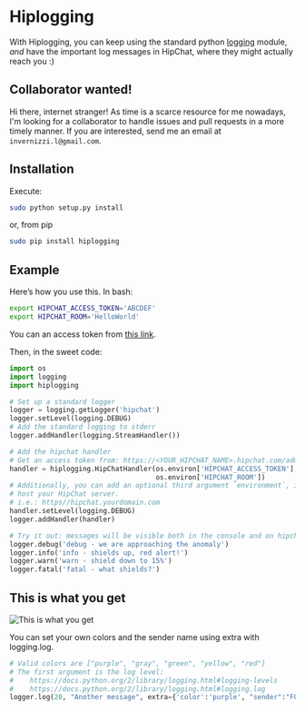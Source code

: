 Hiplogging
==========

With Hiplogging, you can keep using the standard python [logging](https://docs.python.org/2/library/logging.html) module, *and* have the important log messages in HipChat, where they might actually reach you :)

Collaborator wanted!
--------
Hi there, internet stranger! As time is a scarce resource for me nowadays, I'm looking for a collaborator to handle issues and pull requests in a more timely manner. If you are interested, send me an email at `invernizzi.l@gmail.com`. 


Installation
--------

Execute:

```bash
sudo python setup.py install
```

or, from pip
```bash
sudo pip install hiplogging
```


Example
--------

Here’s how you use this. In bash:
```bash
export HIPCHAT_ACCESS_TOKEN='ABCDEF'
export HIPCHAT_ROOM='HelloWorld'
```

You can an access token from [this link](https://<YOUR_HIPCHAT_NAME>.hipchat.com/admin/api).

Then, in the sweet code:

```python
import os
import logging
import hiplogging

# Set up a standard logger
logger = logging.getLogger('hipchat')
logger.setLevel(logging.DEBUG)
# Add the standard logging to stderr
logger.addHandler(logging.StreamHandler())

# Add the hipchat handler
# Get an access token from: https://<YOUR_HIPCHAT_NAME>.hipchat.com/admin/api
handler = hiplogging.HipChatHandler(os.environ['HIPCHAT_ACCESS_TOKEN'],
                                    os.environ['HIPCHAT_ROOM'])
# Additionally, you can add an optional third argument `environment`, if your
# host your HipChat server.
# i.e.: https//hipchat.yourdomain.com
handler.setLevel(logging.DEBUG)
logger.addHandler(handler)

# Try it out: messages will be visible both in the console and on hipchat.
logger.debug('debug - we are approaching the anomaly')
logger.info('info - shields up, red alert!')
logger.warn('warn - shield down to 15%')
logger.fatal('fatal - what shields?')
```

## This is what you get
![This is what you get](example.png)

 You can set your own colors and the sender name using extra with logging.log.
```python
# Valid colors are ["purple", "gray", "green", "yellow", "red"]
# The first argument is the log level:
#    https://docs.python.org/2/library/logging.html#logging-levels
#    https://docs.python.org/2/library/logging.html#logging.log
logger.log(20, "Another message", extra={'color':'purple', "sender":"FOOBAR"})
```
